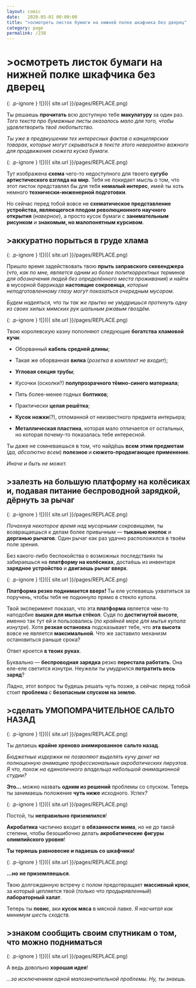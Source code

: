 ```yaml
---
layout: comic
date:   2020-05-01 00:00:00 
title: ">осмотреть листок бумаги на нижней полке шкафчика без дверец"
category: page
permalink: /238
---
```

# >осмотреть листок бумаги на нижней полке шкафчика без дверец

{: .p-ignore }
![]({{ site.url }}/pages/REPLACE.png)

Ты решаешь <strong>прочитать </strong>всю доступную тебе <strong>макулатуру </strong>за один раз. <em>Того текста про бумажные листы оказалось мало для того, чтобы удовлетворить твоё любопытство.</em>

<em>Ты уже в предвкушении тех интересных фактов о канцелярских товарах, которые могут скрываться в тексте этого невероятно важного для продвижения сюжета куска бумаги. </em>

{: .p-ignore }
![]({{ site.url }}/pages/REPLACE.png)

Тут изображена <strong>схема </strong>чего-то недоступного для твоего <strong>сугубо артистического взгляда на мир</strong>. Тебя не покидает мысль о том, что этот листок представлял бы для тебя <strong>немалый интерес</strong>, имей ты хоть немного <strong>технически-инженерной подготовки</strong>.

Но сейчас перед тобой вовсе не <strong>схематическое представление устройства, являющегося плодом революционного научного открытия</strong> (<em>наверное</em>), а просто кусок бумаги с <strong>занимательным рисунком</strong> и <strong>знакомым, но малопонятным курсивом</strong>.

## >аккуратно порыться в груде хлама

{: .p-ignore }
![]({{ site.url }}/pages/REPLACE.png)

Пришло время задействовать твою <strong>прыть заправского скевенджера</strong> (<em>что, как по мне, является одним из более политкорректных терминов для обозначения людей без определённого места проживания</em>) и найти в мусорной баррикаде <strong>настоящие сокровища</strong>, <em>которые неподготовленному глазу могут показаться очередным мусором</em>.

<em>Будем надеяться, что ты так же прытко не умудришься проткнуть одну из своих хилых мимских рук шальным ржавым гвоздём.</em>

{: .p-ignore }
![]({{ site.url }}/pages/REPLACE.png)

Твою королевскую казну пополняют следующие <strong>богатства хламовой кучи</strong>:

<ul><li>Оборванный <strong>кабель средней длины</strong>;</li></ul>

<ul><li>Такая же оборванная <strong>вилка </strong>(<em>розетка в комплект не входит</em>);</li></ul>

<ul><li><strong>Угловая секция трубы</strong>;</li></ul>

<ul><li>Кусочки (осколки?) <strong>полупрозрачного тёмно-синего материала</strong>;</li></ul>

<ul><li>Пять более-менее годных <strong>болтиков</strong>;</li></ul>

<ul><li>Практически <strong>целая решётка</strong>;</li></ul>

<ul><li><strong>Кусок ножки</strong>(?), отломанной от неизвестного предмета интерьера;</li></ul>

<ul><li><strong>Металлическая пластина</strong>, которая мало отличается от остальных, но которая почему-то показалась тебе интересной.</li></ul>

Ты даже не сомневаешься в том, что найдёшь <strong>всем этим предметам</strong> (<em>да, абсолютно всем</em>) <strong>полезное </strong>и<strong> сюжето-продвигающее применение</strong>. 

<em>Иначе и быть не может.</em>

## >залезть на большую платформу на колёсиках и, подавая питание беспроводной зарядкой, дёрнуть за рычаг

{: .p-ignore }
![]({{ site.url }}/pages/REPLACE.png)

<em>Почахнув некоторое время над мусорными сокровищами</em>, ты возвращаешься к делам более привычным — <strong>тыканью кнопок</strong> и <strong>дерганью рычагов</strong>. Один рычаг как раз удачно расположился в твоём поле зрения.

Без какого-либо беспокойства о возможных последствиях ты забираешься на <strong>платформу на колёсиках</strong>, достаёшь из инвентаря <strong>зарядное устройство</strong> и <strong>двигаешь рычаг вверх</strong>.

{: .p-ignore }
![]({{ site.url }}/pages/REPLACE.png)

<strong>Платформа резко поднимается вверх! </strong>Ты еле успеваешь ухватиться за поручень, чтобы тебя не подкинуло прямо в стекло купола.

Твой эксперимент показал, что эта <strong>платформа </strong>является чем-то наподобие <strong>вышки для мытья стёкол</strong>. Судя по <strong>достигнутой высоте</strong>, именно так тут ей и пользовались (<em>по крайней мере для мытья купола изнутри</em>). Хотя <strong>резкая остановка</strong> подсказывает тебе, что <strong>эта высота</strong> вовсе не является <strong>максимальной</strong>. Что же заставило механизм остановиться раньше срока?

Ответ кроется <strong>в твоих руках</strong>. 

Буквально — <strong>беспроводная зарядка </strong>резко <strong>перестала работать</strong>. Она еле-еле светится изнутри. Неужели ты умудрился <strong>потратить весь заряд</strong>?

Ладно, этот вопрос ты будешь решать чуть позже, а сейчас перед тобой стоит <strong>проблема </strong>с<strong> безопасным спуском на землю</strong>.

## >сделать УМОПОМРАЧИТЕЛЬНОЕ САЛЬТО НАЗАД

{: .p-ignore }
![]({{ site.url }}/pages/REPLACE.png)

Ты делаешь <strong>крайне хреново анимированное</strong> <strong>сальто назад</strong>. 

<em>Бюджетные издержки не позволяют выделять кучу денег на полноценную анимацию профессиональных акробатических пируэтов</em>. <em>Я что, похож на единоличного владельца небольшой анимационной студии?</em>

<strong>Это…</strong> можно назвать <strong>одним из решений</strong> проблемы со спуском. Теперь ты занимаешь положение <strong>чуть ниже</strong> исходного. <em>Успех?</em>

{: .p-ignore }
![]({{ site.url }}/pages/REPLACE.png)

Постой, ты <strong>неправильно приземлился</strong>! 

<strong>Акробатика </strong>частично входит в <strong>обязанности мима</strong>, но не до такой степени, чтобы безошибочно делать <strong>акробатические фигуры олимпийского уровня</strong>!

<strong>Ты теряешь равновесие и падаешь со шкафчика!</strong>

{: .p-ignore }
![]({{ site.url }}/pages/REPLACE.png)

<strong>…но</strong> <strong>не приземляешься</strong>.

Твою долгожданную встречу с полом предотвращает <strong>массивный крюк</strong>, за который цепляется твой (<em>только что продырявленный</em>) <strong>лабораторный халат</strong>. 

Теперь ты <strong>повис</strong>, аки <strong>кусок мяса</strong> в мясной лавке. <em>Я насчитал как минимум шесть сходств.</em>

## >знаком сообщить своим спутникам о том, что можно подниматься

{: .p-ignore }
![]({{ site.url }}/pages/REPLACE.png)

А ведь довольно <strong>хорошая идея</strong>! 

<em>…за исключением одной малозначительной проблемы</em>. <em>Ну, ты знаешь.</em>
